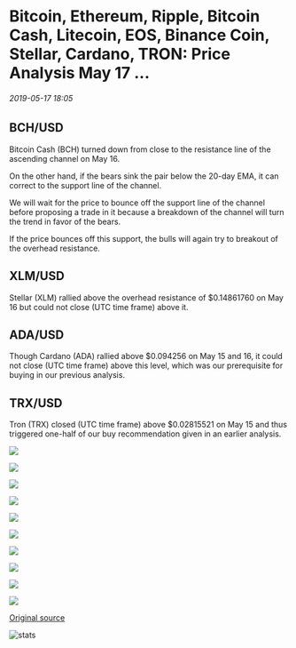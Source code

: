 # Bitcoin, Ethereum, Ripple, Bitcoin Cash, Litecoin, EOS, Binance Coin, Stellar, Cardano, TRON: Price Analysis May 17 ...

###### 2019-05-17 18:05

## BCH/USD

Bitcoin Cash (BCH) turned down from close to the resistance line of the ascending channel on May 16.

On the other hand, if the bears sink the pair below the 20-day EMA, it can correct to the support line of the channel.

We will wait for the price to bounce off the support line of the channel before proposing a trade in it because a breakdown of the channel will turn the trend in favor of the bears.

If the price bounces off this support, the bulls will again try to breakout of the overhead resistance.

## XLM/USD

Stellar (XLM) rallied above the overhead resistance of $0.14861760 on May 16 but could not close (UTC time frame) above it.

## ADA/USD

Though Cardano (ADA) rallied above $0.094256 on May 15 and 16, it could not close (UTC time frame) above this level, which was our prerequisite for buying in our previous analysis.

## TRX/USD

Tron (TRX) closed (UTC time frame) above $0.02815521 on May 15 and thus triggered one-half of our buy recommendation given in an earlier analysis.

![](https://s3.cointelegraph.com/storage/uploads/view/5968e4f7af61a2f47dba49bc5050b620.png)

![](https://s3.cointelegraph.com/storage/uploads/view/a7f274b226e053710cec841a40421a16.png)

![](https://s3.cointelegraph.com/storage/uploads/view/4d34e0bcfbd06eadace57c042b28eeb6.png)

![](https://s3.cointelegraph.com/storage/uploads/view/4573ca9e40ce9bc5b7a7b74e502431b0.png)

![](https://s3.cointelegraph.com/storage/uploads/view/8f043a728affc57f782ebfd7891e99b5.png)

![](https://s3.cointelegraph.com/storage/uploads/view/d5ae6d78fd3f3d5534defb20302898fd.png)

![](https://s3.cointelegraph.com/storage/uploads/view/4b98b4cb515bcaf9247fedcfe8674b2f.png)

![](https://s3.cointelegraph.com/storage/uploads/view/0dd0eb7c46ac044ec711ce2a2374e8a4.png)

![](https://s3.cointelegraph.com/storage/uploads/view/db9ed1e97406d6383e1b5d4b30b5942f.png)

![](https://s3.cointelegraph.com/storage/uploads/view/c516ccba253f20f082e116f6ea0ed5fb.png)

[Original source](https://cointelegraph.com/news/bitcoin-ethereum-ripple-bitcoin-cash-litecoin-eos-binance-coin-stellar-cardano-tron-price-analysis-may-17)

![stats](https://c.statcounter.com/11760860/0/a89fa40b/1/ "stats")